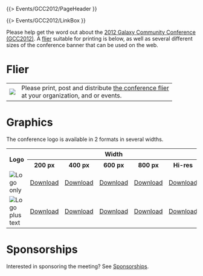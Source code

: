 {{> Events/GCC2012/PageHeader }}

{{> Events/GCC2012/LinkBox }}

Please help get the word out about the [2012 Galaxy Community Conference (GCC2012)](/src/events/GCC2012/Promotion//index.md).  A [flier](/src/events/GCC2012/Promotion/index.md#flier) suitable for printing is below, as well as several different sizes of the conference banner that can be used on the web.

# Flier

<table>
  <tr>
    <td style=" border: none;"> <a href='PLACEHOLDER_ATTACHMENT_URL/src/GCC2012Flier.pdf'><img src="/src/events/GCC2012/Promotion/GCC2012FlierThumb.png" /></a> </td>
    <td style=" border: none;"> Please print, post and distribute <a href='PLACEHOLDER_ATTACHMENT_URL/src/GCC2012Flier.pdf'>the conference flier</a><br />at your organization, and or events.  </td>
  </tr>
</table>


# Graphics

The conference logo is available in 2 formats in several widths.

<table>
  <tr class="th" >
    <th rowspan=2> Logo </th>
    <th colspan=5 style=" text-align: center;"> Width </th>
  </tr>
  <tr class="th" >
    <th style=" text-align: center;"> 200 px </th>
    <th> 400 px </th>
    <th> 600 px </th>
    <th> 800 px </th>
    <th> Hi-res </th>
  </tr>
  <tr>
    <td> <img src="/src/events/GCC2012/Promotion/GCC2012Logo200.png" alt="Logo only" /> </td>
    <td> <a href='/src/events/GCC2012/Promotion/GCC2012Logo200.png'>Download</a> </td>
    <td> <a href='/src/events/GCC2012/Promotion/GCC2012Logo400.png'>Download</a> </td>
    <td> <a href='/src/events/GCC2012/Promotion/GCC2012Logo600.png'>Download</a> </td>
    <td> <a href='/src/events/GCC2012/Promotion/GCC2012Logo800.png'>Download</a> </td>
    <td> <a href='/src/events/GCC2012/Promotion/GCC2012Logo.png'>Download</a> </td>
  </tr>
  <tr>
    <td> <img src="/src/events/GCC2012/Promotion/GCC2012LogoWide400.png" alt="Logo plus text" /> </td>
    <td> <a href='/src/events/GCC2012/Promotion/GCC2012LogoWide200.png'>Download</a> </td>
    <td> <a href='/src/events/GCC2012/Promotion/GCC2012LogoWide400.png'>Download</a> </td>
    <td> <a href='/src/events/GCC2012/Promotion/GCC2012LogoWide600.png'>Download</a> </td>
    <td> <a href='/src/events/GCC2012/Promotion/GCC2012LogoWide800.png'>Download</a> </td>
    <td> <a href='/src/events/GCC2012/Promotion/GCC2012LogoWide.png'>Download</a> </td>
  </tr>
</table>


# Sponsorships

Interested in sponsoring the meeting?  See [Sponsorships](/src/events/GCC2012/Promotion/Sponsorships/index.md).
